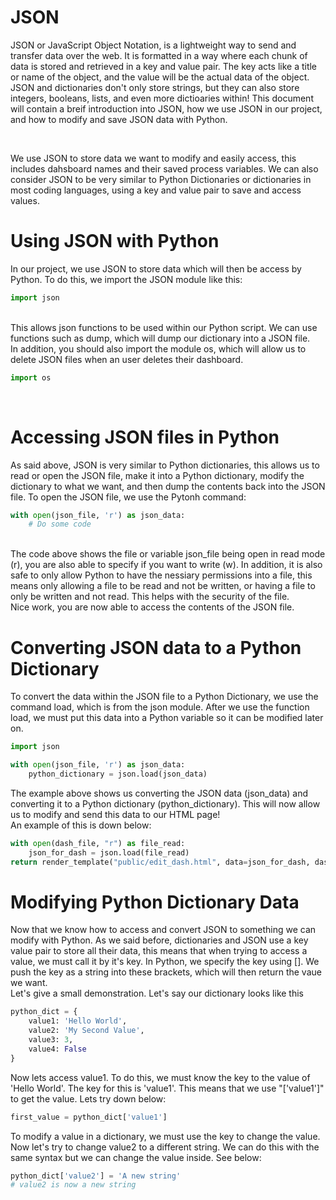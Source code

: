 # JSON
JSON or JavaScript Object Notation, is a lightweight way to send and transfer data over the web. It is formatted in a way where each chunk of data is stored and retrieved in a key and value pair. The key acts like a title or name of the object, and the value will be the actual data of the object. JSON and dictionaries don't only store strings, but they can also store integers, booleans, lists, and even more dictioaries within! This document will contain a breif introduction into JSON, how we use JSON in our project, and how to modify and save JSON data with Python.

<br>

We use JSON to store data we want to modify and easily access, this includes dahsboard names and their saved process variables. We can also consider JSON to be very similar to Python Dictionaries or dictionaries in most coding languages, using a key and value pair to save and access values. 

# Using JSON with Python
In our project, we use JSON to store data which will then be access by Python. To do this, we import the JSON module like this:
```Python
import json
```
<br>
This allows json functions to be used within our Python script. We can use functions such as dump, which will dump our dictionary into a JSON file. 
<br>
In addition, you should also import the module os, which will allow us to delete JSON files when an user deletes their dashboard. 

```Python
import os
```
<br>

# Accessing JSON files in Python
As said above, JSON is very similar to Python dictionaries, this allows us to read or open the JSON file, make it into a Python dictionary, modify the dictionary to what we want, and then dump the contents back into the JSON file. 
To open the JSON file, we use the Pytonh command:

```Python
with open(json_file, 'r') as json_data:
    # Do some code
```
<br>
The code above shows the file or variable json_file being open in read mode (r), you are also able to specify if you want to write (w). In addition, it is also safe to only allow Python to have the nessiary permissions into a file, this means only allowing a file to be read and not be written, or having a file to only be written and not read. This helps with the security of the file. 
<br>
Nice work, you are now able to access the contents of the JSON file. 

# Converting JSON data to a Python Dictionary
To convert the data within the JSON file to a Python Dictionary, we use the command load, which is from the json module. After we use the function load, we must put this data into a Python variable so it can be modified later on. 

```Python
import json

with open(json_file, 'r') as json_data:
    python_dictionary = json.load(json_data)
```
The example above shows us converting the JSON data (json_data) and converting it to a Python dictionary (python_dictionary). This will now allow us to modify and send this data to our HTML page!
<br>
An example of this is down below:
```Python
with open(dash_file, "r") as file_read:
    json_for_dash = json.load(file_read)
return render_template("public/edit_dash.html", data=json_for_dash, dashboard_name=dashboard)
```       

# Modifying Python Dictionary Data
Now that we know how to access and convert JSON to something we can modify with Python. As we said before, dictionaries and JSON use a key value pair to store all their data, this means that when trying to access a value, we must call it by it's key. In Python, we specify the key using []. We push the key as a string into these brackets, which will then return the vaue we want. 
<br>
Let's give a small demonstration. Let's say our dictionary looks like this

```Python
python_dict = {
    value1: 'Hello World',
    value2: 'My Second Value',
    value3: 3,
    value4: False
}
```

Now lets access value1. To do this, we must know the key to the value of 'Hello World'. The key for this is 'value1'. This means that we use "['value1']" to get the value. Lets try down below:

```Python
first_value = python_dict['value1']
```

To modify a value in a dictionary, we must use the key to change the value. Now let's try to change value2 to a different string. We can do this with the same syntax but we can change the value inside. See below:

```Python
python_dict['value2'] = 'A new string'
# value2 is now a new string
```
